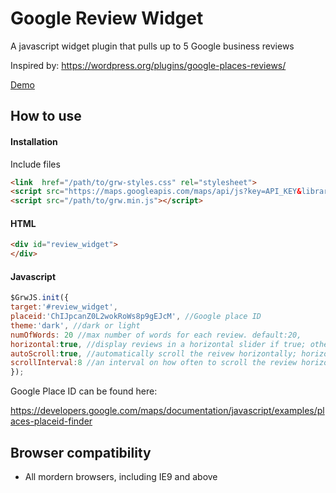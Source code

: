 # Google Review Widget

A javascript widget plugin that pulls up to 5 Google business reviews 

Inspired by: https://wordpress.org/plugins/google-places-reviews/

[Demo](https://etfrom2100.github.io/google-review-widget/demo.html)

## How to use

#### Installation

Include files

```html
<link  href="/path/to/grw-styles.css" rel="stylesheet">
<script src="https://maps.googleapis.com/maps/api/js?key=API_KEY&libraries=places"></script><!--Google Maps Javascript API and the Places Library -->
<script src="/path/to/grw.min.js"></script>

```

#### HTML

```html
<div id="review_widget">
</div>
```

#### Javascript

```js
$GrwJS.init({
target:'#review_widget',
placeid:'ChIJpcanZ0L2wokRoWs8p9gEJcM', //Google place ID
theme:'dark', //dark or light
numOfWords: 20 //max number of words for each review. default:20,
horizontal:true, //display reviews in a horizontal slider if true; otherwise, display reviews vertically; true as default 
autoScroll:true, //automatically scroll the reivew horizontally; horizontal has to be set to true; false as default
scrollInterval:8 //an interval on how often to scroll the review horizontally; default: 8s
});
```
Google Place ID can be found here: 

https://developers.google.com/maps/documentation/javascript/examples/places-placeid-finder

## Browser compatibility

- All mordern browsers, including IE9 and above

